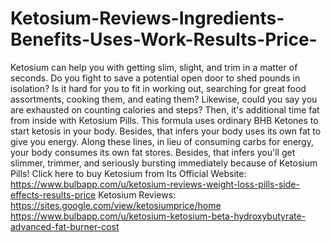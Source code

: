 # Ketosium-Reviews-Ingredients-Benefits-Uses-Work-Results-Price-
Ketosium can help you with getting slim, slight, and trim in a matter of seconds. Do you fight to save a potential open door to shed pounds in isolation? Is it hard for you to fit in working out, searching for great food assortments, cooking them, and eating them? Likewise, could you say you are exhausted on counting calories and steps? Then, it's additional time fat from inside with Ketosium Pills. This formula uses ordinary BHB Ketones to start ketosis in your body. Besides, that infers your body uses its own fat to give you energy. Along these lines, in lieu of consuming carbs for energy, your body consumes its own fat stores. Besides, that infers you'll get slimmer, trimmer, and seriously bursting immediately because of Ketosium Pills! Click here to buy Ketosium from Its Official Website: https://www.bulbapp.com/u/ketosium-reviews-weight-loss-pills-side-effects-results-price  Ketosium Reviews: https://sites.google.com/view/ketosiumprice/home  https://www.bulbapp.com/u/ketosium-ketosium-beta-hydroxybutyrate-advanced-fat-burner-cost
